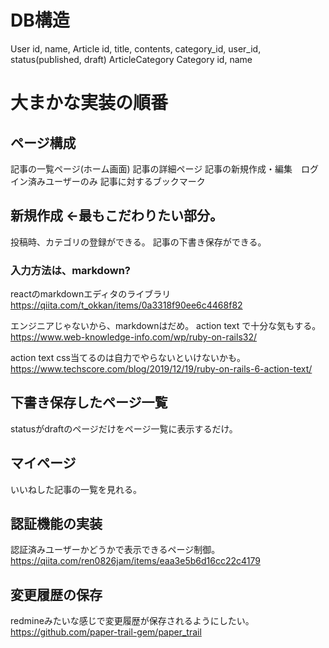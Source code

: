 # DB構造
User id, name, 
Article id, title, contents, category_id, user_id, status(published, draft)
ArticleCategory
Category id, name

# 大まかな実装の順番
## ページ構成
記事の一覧ページ(ホーム画面)
記事の詳細ページ
記事の新規作成・編集　ログイン済みユーザーのみ
記事に対するブックマーク

## 新規作成 ←最もこだわりたい部分。
投稿時、カテゴリの登録ができる。
記事の下書き保存ができる。
### 入力方法は、markdown?
reactのmarkdownエディタのライブラリ
https://qiita.com/t_okkan/items/0a3318f90ee6c4468f82

エンジニアじゃないから、markdownはだめ。
action text で十分な気もする。
https://www.web-knowledge-info.com/wp/ruby-on-rails32/

action text css当てるのは自力でやらないといけないかも。
https://www.techscore.com/blog/2019/12/19/ruby-on-rails-6-action-text/


## 下書き保存したページ一覧
statusがdraftのページだけをページ一覧に表示するだけ。

## マイページ
いいねした記事の一覧を見れる。

## 認証機能の実装
認証済みユーザーかどうかで表示できるページ制御。
https://qiita.com/ren0826jam/items/eaa3e5b6d16cc22c4179

## 変更履歴の保存
redmineみたいな感じで変更履歴が保存されるようにしたい。
https://github.com/paper-trail-gem/paper_trail

